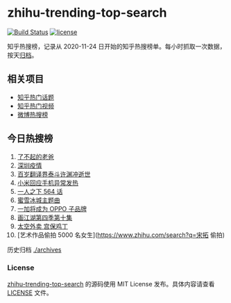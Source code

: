 # zhihu-trending-top-search

[![Build Status](https://github.com/justjavac/zhihu-trending-top-search/workflows/ci/badge.svg?branch=main)](https://github.com/justjavac/zhihu-trending-top-search/actions)
[![license](https://img.shields.io/github/license/justjavac/zhihu-trending-top-search)](https://github.com/justjavac/zhihu-trending-top-search/blob/main/LICENSE)

知乎热搜榜，记录从 2020-11-24 日开始的知乎热搜榜单。每小时抓取一次数据，按天[归档](./archives)。

## 相关项目

- [知乎热门话题](https://github.com/justjavac/zhihu-trending-hot-questions)
- [知乎热门视频](https://github.com/justjavac/zhihu-trending-hot-video)
- [微博热搜榜](https://github.com/justjavac/weibo-trending-hot-search)

## 今日热搜榜

<!-- BEGIN -->
<!-- 最后更新时间 Sat Jun 19 2021 07:06:08 GMT+0800 (China Standard Time) -->

1. [了不起的老爸](https://www.zhihu.com/search?q=了不起的老爸)
2. [深圳疫情](https://www.zhihu.com/search?q=深圳疫情)
3. [百岁翻译界泰斗许渊冲逝世](https://www.zhihu.com/search?q=许渊冲)
4. [小米回应手机异常发热](https://www.zhihu.com/search?q=小米)
5. [一人之下 564 话](https://www.zhihu.com/search?q=一人之下)
6. [蜜雪冰城主题曲](https://www.zhihu.com/search?q=蜜雪冰城)
7. [一加将成为 OPPO 子品牌](https://www.zhihu.com/search?q=一加)
8. [画江湖第四季第十集](https://www.zhihu.com/search?q=画江湖之不良人第四季)
9. [太空外卖 宫保鸡丁](https://www.zhihu.com/search?q=太空外卖)
10. [艺术作品偷拍 5000 名女生](https://www.zhihu.com/search?q=宋拓 偷拍)

<!-- END -->

历史归档 [./archives](./archives)

### License

[zhihu-trending-top-search](https://github.com/justjavac/zhihu-trending-top-search)
的源码使用 MIT License 发布。具体内容请查看 [LICENSE](./LICENSE) 文件。
